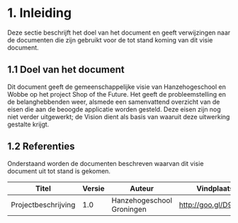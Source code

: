 # 1. Inleiding

Deze sectie beschrijft het doel van het document en geeft verwijzingen naar de documenten die zijn gebruikt voor de tot stand koming van dit visie document.

## 1.1 Doel van het document  

Dit document geeft de gemeenschappelijke visie van Hanzehogeschool en Wobbe op het project Shop of the Future.
Het geeft de probleemstelling en de belanghebbenden weer, alsmede een samenvattend overzicht van 
de eisen die aan de beoogde applicatie worden gesteld. Deze eisen zijn nog niet verder uitgewerkt; 
de Vision dient als basis van waaruit deze uitwerking gestalte krijgt.

## 1.2 Referenties

Onderstaand worden de documenten beschreven waarvan dit visie document uit tot stand is gekomen.

| Titel               | Versie | Auteur                    | Vindplaats           |
|---------------------|--------|---------------------------|----------------------|
| Projectbeschrijving | 1.0    | Hanzehogeschool Groningen | http://goo.gl/D9FhDD |

<!-- TODO(mauvm): Add reference to Use Case Diagram -->

